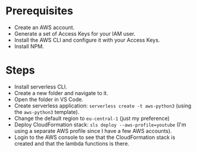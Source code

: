 # Prerequisites

- Create an AWS account.
- Generate a set of Access Keys for your IAM user.
- Install the AWS CLI and configure it with your Access Keys.
- Install NPM.

# Steps
- Install serverless CLI.
- Create a new folder and navigate to it.
- Open the folder in VS Code.
- Create serverless application: `serverless create -t aws-python3` (using the `aws-python3` template).
- Change the default region to `eu-central-1` (just my preference)
- Deploy CloudFormation stack: `sls deploy --aws-profile=youtube` (I'm using a separate AWS profile since I have a few AWS accounts).
- Login to the AWS console to see that the CloudFormation stack is created and that the lambda functions is there.